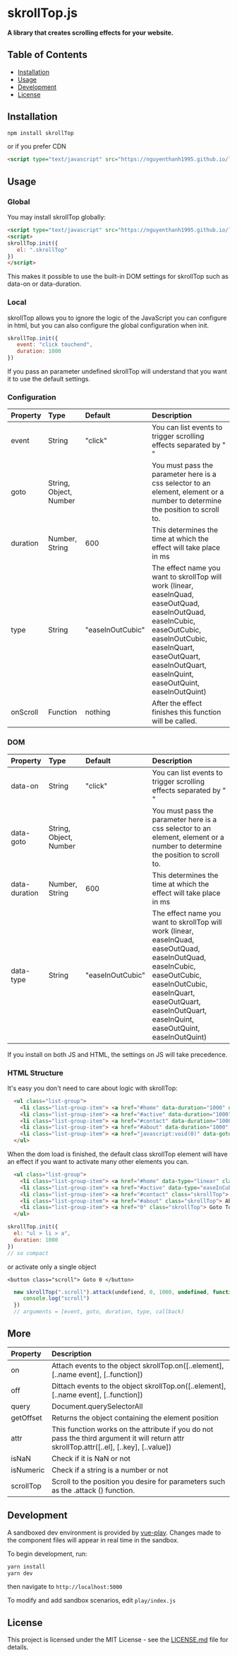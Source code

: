 # skrollTop.js

**A library that creates scrolling effects for your website.**


## Table of Contents
- [Installation](#installation)
- [Usage](#usage)
- [Development](#development)
- [License](#license)

## Installation

``` bash
npm install skrollTop
```

or if you prefer CDN

``` html
<script type="text/javascript" src="https://nguyenthanh1995.github.io/lib/skrollTop.min.js"></script>
```

## Usage

### Global

You may install skrollTop globally:

``` html
<script type="text/javascript" src="https://nguyenthanh1995.github.io/lib/skrollTop.min.js"></script>
<script>
skrollTop.init({
   el: ".skrollTop"
})
</script>
```
This makes it possible to use the built-in DOM settings for skrollTop such as data-on or data-duration.
### Local

skrollTop allows you to ignore the logic of the JavaScript you can configure in html, but you can also configure the global configuration when init.
``` js
skrollTop.init({
   event: "click touchend",
   duration: 1000
})
```
If you pass an parameter undefined skrollTop will understand that you want it to use the default settings.
### Configuration
| Property                    | Type    | Default | Description                                                                                                                                                                                                                                                                           |
|:----------------------------|:--------|:--------|:--------------------------------------------------------------------------------------------------------------------------------------------------------------------------------------------------------------------------------------------------------------------------------------|
| event                       | String  | "click" | You can list events to trigger scrolling effects separated by " " |
| goto                        | String, Object, Number | <no default> | You must pass the parameter here is a css selector to an element, element or a number to determine the position to scroll to. |
| duration                    | Number, String | 600 | This determines the time at which the effect will take place in ms |
| type                        | String | "easeInOutCubic" | The effect name you want to skrollTop will work (linear, easeInQuad, easeOutQuad, easeInOutQuad, easeInCubic, easeOutCubic, easeInOutCubic, easeInQuart, easeOutQuart, easeInOutQuart, easeInQuint, easeOutQuint, easeInOutQuint) |
| onScroll                    | Function | nothing | After the effect finishes this function will be called. |

### DOM
| Property                    | Type    | Default | Description                                                                                                                                                                                                                                                                           |
|:----------------------------|:--------|:--------|:--------------------------------------------------------------------------------------------------------------------------------------------------------------------------------------------------------------------------------------------------------------------------------------|
| data-on                          | String  | "click" | You can list events to trigger scrolling effects separated by " " |
| data-goto                        | String, Object, Number | <no default> | You must pass the parameter here is a css selector to an element, element or a number to determine the position to scroll to. |
| data-duration                    | Number, String | 600 | This determines the time at which the effect will take place in ms |
| data-type                        | String | "easeInOutCubic" | The effect name you want to skrollTop will work (linear, easeInQuad, easeOutQuad, easeInOutQuad, easeInCubic, easeOutCubic, easeInOutCubic, easeInQuart, easeOutQuart, easeInOutQuart, easeInQuint, easeOutQuint, easeInOutQuint) |

If you install on both JS and HTML, the settings on JS will take precedence.

### HTML Structure

It's easy you don't need to care about logic with skrollTop:

``` html
  <ul class="list-group">
    <li class="list-group-item"> <a href="#home" data-duration="1000" data-type="linear" class="skrollTop"> Home </a> </li>
    <li class="list-group-item"> <a href="#active" data-duration="1000" data-type="easeInCubic" class="skrollTop"> Active </a> </li>
    <li class="list-group-item"> <a href="#contact" data-duration="1000" class="skrollTop"> Contact </a> </li>
    <li class="list-group-item"> <a href="#about" data-duration="1000" class="skrollTop"> About </a> </li>
    <li class="list-group-item"> <a href="javascript:void(0)" data-goto="0" data-duration="1000" class="skrollTop"> Goto Top </a> </li>
  </ul>
```
When the dom load is finished, the default class skrollTop element will have an effect if you want to activate many other elements you can.

``` html
  <ul class="list-group">
    <li class="list-group-item"> <a href="#home" data-type="linear" class="skrollTop"> Home </a> </li>
    <li class="list-group-item"> <a href="#active" data-type="easeInCubic" class="skrollTop"> Active </a> </li>
    <li class="list-group-item"> <a href="#contact" class="skrollTop"> Contact </a> </li>
    <li class="list-group-item"> <a href="#about" class="skrollTop"> About </a> </li>
    <li class="list-group-item"> <a href="0" class="skrollTop"> Goto Top </a> </li>
  </ul>
```

``` js
skrollTop.init({
  el: "ul > li > a",
  duration: 1000
})
// so compact
```
or activate only a single object
```
<button class="scroll"> Goto 0 </button>
```

``` js
  new skrollTop(".scroll").attack(undefiend, 0, 1000, undefined, function () {
     console.log("scroll")
  })
  // arguments = [event, goto, duration, type, callback)
```

## More

| Property | Description |
|:---------|:------------|
| on       | Attach events to the object skrollTop.on([..element], [..name event], [..function]) |
| off      | Dittach events to the object skrollTop.on([..element], [..name event], [..function]) |
| query    | Document.querySelectorAll |
| getOffset | Returns the object containing the element position |
| attr     | This function works on the attribute if you do not pass the third argument it will return attr skrollTop.attr([..el], [..key], [..value]) |
| isNaN    | Check if it is NaN or not |
| isNumeric | Check if a string is a number or not |
| scrollTop | Scroll to the position you desire for parameters such as the .attack () function. |

## Development

A sandboxed dev environment is provided by [vue-play](https://github.com/vue-play/vue-play). Changes made to the component files will appear in real time in the sandbox.

To begin development, run:

``` bash
yarn install
yarn dev
```

then navigate to `http://localhost:5000`

To modify and add sandbox scenarios, edit `play/index.js`

## License

This project is licensed under the MIT License - see the [LICENSE.md](LICENSE.md) file for details.
